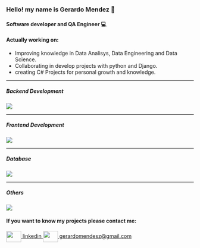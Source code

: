 ### Hello! my name is Gerardo Mendez 👋
#### Software developer and QA Engineer 💻



#### Actually working on:

- Improving knowledge in Data Analisys, Data Engineering and Data Science.
- Collaborating in develop projects with python and Django.
- creating C# Projects for personal growth and knowledge.
___

##### Backend Development

<img src="https://skillicons.dev/icons?i=py,cs" />

____

##### Frontend Development

<img src="https://skillicons.dev/icons?i=django,dotnet,js,html,css,bootstrap" />

_____

##### Database

<img src="https://skillicons.dev/icons?i=mysql,mongodb,sqlite,postgres" />

_____

 ##### Others
 
 <img src="https://skillicons.dev/icons?i=postman,git,github,gitlab,azure,docker" />


#### If you want to know my projects please contact me:

<p align="left">
<a href="https://www.linkedin.com/in/gerardo-mendez-051780127/" target="blank">
  <img align="center" src="https://skillicons.dev/icons?i=linkedin" alt="" height="30" width="40" />
  linkedin </a>

<a href="mailto:gerardomendesz@gmail.com " target="blank">
<img align="center" src="[https://icon-icons.com/icon/gmail-button/151848](https://favpng.com/png_view/triangle-gmail-icon-gmail-icon-png/w2peY0b5)https://favpng.com/png_view/triangle-gmail-icon-gmail-icon-png/w2peY0b5" alt="" height="30" width="40" />
  gerardomendesz@gmail.com </a>
</p>
